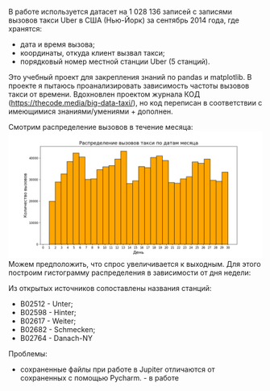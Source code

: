 В работе используется датасет на 1 028 136 записей с записями вызовов такси Uber в США (Нью-Йорк) за сентябрь 2014 года, где хранятся:
- дата и время вызова;
- координаты, откуда клиент вызвал такси;
- порядковый номер местной станции Uber (5 станций).

Это учебный проект для закрепления знаний по pandas и matplotlib.
В проекте я пытаюсь проанализировать зависимость частоты вызовов такси от времени.
Вдохновлен проектом журнала КОД (https://thecode.media/big-data-taxi/), но код переписан в соответствии с имеющимися знаниями/умениями + дополнен.

Смотрим распределение вызовов в течение месяца: 
![распределение день](https://github.com/AnyaMankova/taxi/blob/main/images/Day.png)
Можем предположить, что спрос увеличивается к выходным. Для этого построим гистограмму распределения в зависимости от дня недели:


Из открытых источников сопоставлены названия станций:
- B02512 - Unter;
- B02598 - Hinter;
- B02617 - Weiter;
- B02682 - Schmecken;
- B02764 - Danach-NY


Проблемы:
- сохраненные файлы при работе в Jupiter отличаются от сохраненных с помощью Pycharm. - в работе
